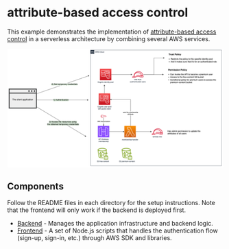 # attribute-based access control

This example demonstrates the implementation of [attribute-based access control](https://docs.aws.amazon.com/IAM/latest/UserGuide/introduction_attribute-based-access-control.html) in a serverless architecture by combining several AWS services.

![Application architecture](./media/app-diagram.png)

## Components

Follow the README files in each directory for the setup instructions. Note that the frontend will only work if the backend is deployed first.

* [Backend](./backend/README.md) - Manages the application infrastructure and backend logic.
* [Frontend](./frontend/README.md) - A set of Node.js scripts that handles the authentication flow (sign-up, sign-in, etc.) through AWS SDK and libraries.
